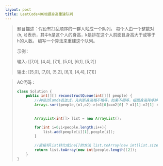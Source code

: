 ```yaml
---
layout: post
title: LeetCode406根据身高重建队列
---
```


> 题目描述：假设有打乱顺序的一群人站成一个队列。 每个人由一个整数对(h, k)表示，其中h是这个人的身高，k是排在这个人前面且身高大于或等于h的人数。 编写一个算法来重建这个队列。
>
> 示例：
>
> 输入:
> [[7,0], [4,4], [7,1], [5,0], [6,1], [5,2]]
>
> 输出:
> [[5,0], [7,0], [5,2], [6,1], [4,4], [7,1]]

> AC代码：
>
> ```java
> class Solution {
>     public int[][] reconstructQueue(int[][] people) {
>         //神奇的lamda表达式，先判断身高相不相等，如果不相等，根据身高降序排列，如果相等，再根据前面K个人升序排列
>         Arrays.sort(people,(o1,o2)->(o1[0]==o2[0] ? o1[1]-o2[1] : o2[0]-o1[0]));
>         
>         
>         ArrayList<int[]> list = new ArrayList();
> 
>         for(int i=0;i<people.length;i++){
>             list.add(people[i][1],people[i]);
>         }
> 		
>         //直接将list转化成ine[]的方法 list.toArray(new int[list.size()])
>         return list.toArray(new int[people.length][2]);
>     }
> }
> ```
>
> 